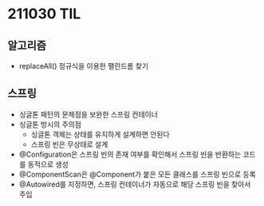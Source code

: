 # 211030 TIL
## 알고리즘
- replaceAll() 정규식을 이용한 팰린드롬 찾기
## 스프링
- 싱글톤 패턴의 문제점을 보완한 스프링 컨테이너
- 싱글톤 방시의 주의점
	- 싱글톤 객체는 상태를 유지하게 설계하면 안된다
	- 스프링 빈은 무상태로 설계
- @Configuration은 스프링 빈의 존재 여부를 확인해서 스프링 빈을 반환하는 코드를 동적으로 생성
- @ComponentScan은 @Component가 붙은 모든 클래스를 스프링 빈으로 등록
- @Autowired를 지정하면, 스프링 컨테이너가 자동으로 해당 스프링 빈을 찾아서 주입
